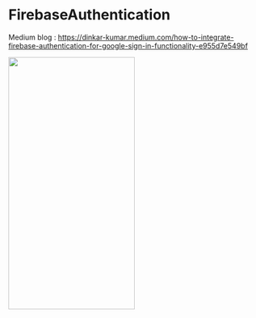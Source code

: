 # FirebaseAuthentication
Medium blog : https://dinkar-kumar.medium.com/how-to-integrate-firebase-authentication-for-google-sign-in-functionality-e955d7e549bf


<img src="https://github.com/dk19121991/FirebaseAuthentication/blob/master/app_in_action.gif" width="250" height="500">

